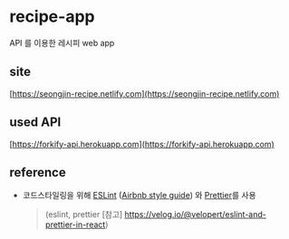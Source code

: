 # recipe-app

API 를 이용한 레시피 web app

## site

[https://seongjin-recipe.netlify.com](https://seongjin-recipe.netlify.com)

## used API

[https://forkify-api.herokuapp.com](https://forkify-api.herokuapp.com)

## reference

- 코드스타일링을 위해 [ESLint](https://eslint.org/) ([Airbnb style guide](https://github.com/airbnb/javascript)) 와 [Prettier](https://prettier.io/docs/en/install.html)를 사용

  > (eslint, prettier [참고] https://velog.io/@velopert/eslint-and-prettier-in-react)
